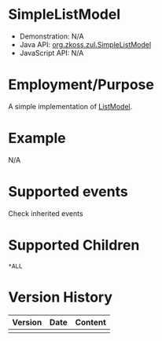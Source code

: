 

# SimpleListModel

- Demonstration: N/A
- Java API: [org.zkoss.zul.SimpleListModel](https://www.zkoss.org/javadoc/latest/zk/org/zkoss/zul/SimpleListModel.html)
- JavaScript API: N/A

# Employment/Purpose

A simple implementation of [ListModel](https://www.zkoss.org/javadoc/latest/zk/ListModel.html).

# Example

N/A

# Supported events

Check inherited events

# Supported Children

`*ALL`



# Version History

| Version | Date | Content |
|---------|------|---------|
|         |      |         |



